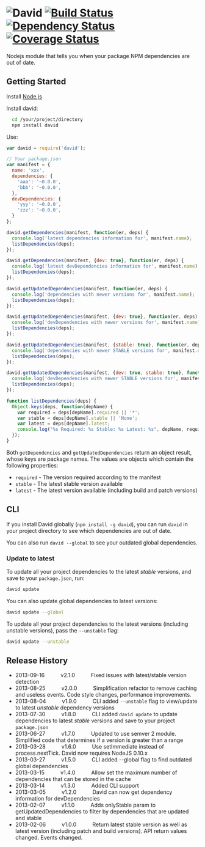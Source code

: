<img src="https://raw.github.com/alanshaw/david-www/master/david.png" title="David"/> [![Build Status](https://travis-ci.org/alanshaw/david.png)](https://travis-ci.org/alanshaw/david) [![Dependency Status](https://david-dm.org/alanshaw/david.png)](https://david-dm.org/alanshaw/david) [![Coverage Status](https://coveralls.io/repos/alanshaw/david/badge.png?branch=master)](https://coveralls.io/r/alanshaw/david?branch=master)
=====

Nodejs module that tells you when your package NPM dependencies are out of date.


Getting Started
---------------

Install [Node.js](http://nodejs.org/)

Install david:

```sh
  cd /your/project/directory
  npm install david
```

Use:

```javascript
var david = require('david');

// Your package.json
var manifest = {
  name: 'xxx',
  dependencies: {
    'aaa': '~0.0.0',
    'bbb': '~0.0.0',
  },
  devDependencies: {
    'yyy': '~0.0.0',
    'zzz': '~0.0.0',
  }
};

david.getDependencies(manifest, function(er, deps) {
  console.log('latest dependencies information for', manifest.name);
  listDependencies(deps);
});

david.getDependencies(manifest, {dev: true}, function(er, deps) {
  console.log('latest devDependencies information for', manifest.name);
  listDependencies(deps);
});

david.getUpdatedDependencies(manifest, function(er, deps) {
  console.log('dependencies with newer versions for', manifest.name);
  listDependencies(deps);
});

david.getUpdatedDependencies(manifest, {dev: true}, function(er, deps) {
  console.log('devDependencies with newer versions for', manifest.name);
  listDependencies(deps);
});

david.getUpdatedDependencies(manifest, {stable: true}, function(er, deps) {
  console.log('dependencies with newer STABLE versions for', manifest.name);
  listDependencies(deps);
});

david.getUpdatedDependencies(manifest, {dev: true, stable: true}, function(er, deps) {
  console.log('devDependencies with newer STABLE versions for', manifest.name);
  listDependencies(deps);
});

function listDependencies(deps) {
  Object.keys(deps, function(depName) {
    var required = deps[depName].required || '*';
    var stable = deps[depName].stable || 'None';
    var latest = deps[depName].latest;
    console.log("%s Required: %s Stable: %s Latest: %s", depName, required, stable, latest);
  });
}
```

Both `getDependencies` and `getUpdatedDependencies` return an object result, whose keys are package names. The values are objects which contain the following properties:

- `required` - The version required according to the manifest
- `stable` - The latest stable version available
- `latest` - The latest version available (including build and patch versions)


CLI
---

If you install David globally (`npm install -g david`), you can run `david` in your project directory to see which dependencies are out of date.

You can also run `david --global` to see your outdated global dependencies.

### Update to latest

To update all your project dependencies to the latest _stable_ versions, and save to your `package.json`, run:

```sh
david update
```

You can also update global dependencies to latest versions:

```sh
david update --global
```

To update all your project dependencies to the latest versions (including unstable versions), pass the `--unstable` flag:

```sh
david update --unstable
```


Release History
---------------

 * 2013-09-16   v2.1.0   Fixed issues with latest/stable version detection
 * 2013-08-25   v2.0.0   Simplification refactor to remove caching and useless events. Code style changes, performance improvements.
 * 2013-08-04   v1.9.0   CLI added `--unstable` flag to view/update to latest _unstable_ dependency versions
 * 2013-07-30   v1.8.0   CLI added `david update` to update dependencies to latest _stable_ versions and save to your project `package.json`
 * 2013-06-27   v1.7.0   Updated to use semver 2 module. Simplified code that determines if a version is greater than a range
 * 2013-03-28   v1.6.0   Use setImmediate instead of process.nextTick. David now requires NodeJS 0.10.x
 * 2013-03-27   v1.5.0   CLI added --global flag to find outdated global dependencies
 * 2013-03-15   v1.4.0   Allow set the maximum number of dependencies that can be stored in the cache
 * 2013-03-14   v1.3.0   Added CLI support
 * 2013-03-05   v1.2.0   David can now get dependency information for devDependencies
 * 2013-02-07   v1.1.0   Adds onlyStable param to getUpdatedDependencies to filter by dependencies that are updated and stable
 * 2013-02-06   v1.0.0   Return latest stable version as well as latest version (including patch and build versions). API return values changed. Events changed.
